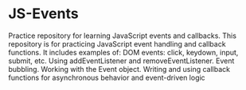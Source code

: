 # JS-Events
Practice repository for learning JavaScript events and callbacks.
This repository is for practicing JavaScript event handling and callback functions. It includes examples of:
DOM events: click, keydown, input, submit, etc.
Using addEventListener and removeEventListener.
Event bubbling.
Working with the Event object.
Writing and using callback functions for asynchronous behavior and event-driven logic
